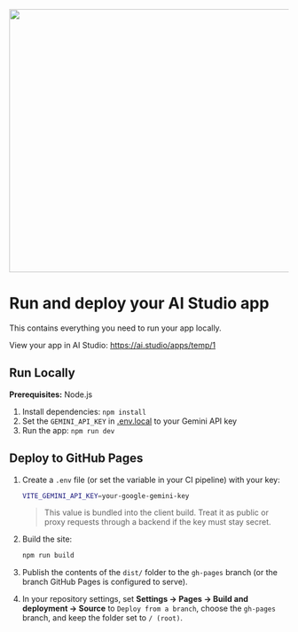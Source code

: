 <div align="center">
<img width="1200" height="475" alt="GHBanner" src="https://github.com/user-attachments/assets/0aa67016-6eaf-458a-adb2-6e31a0763ed6" />
</div>

# Run and deploy your AI Studio app

This contains everything you need to run your app locally.

View your app in AI Studio: https://ai.studio/apps/temp/1

## Run Locally

**Prerequisites:**  Node.js


1. Install dependencies:
   `npm install`
2. Set the `GEMINI_API_KEY` in [.env.local](.env.local) to your Gemini API key
3. Run the app:
   `npm run dev`

## Deploy to GitHub Pages

1. Create a `.env` file (or set the variable in your CI pipeline) with your key:

   ```bash
   VITE_GEMINI_API_KEY=your-google-gemini-key
   ```

   > This value is bundled into the client build. Treat it as public or proxy requests through a backend if the key must stay secret.

2. Build the site:

   ```bash
   npm run build
   ```

3. Publish the contents of the `dist/` folder to the `gh-pages` branch (or the branch GitHub Pages is configured to serve).

4. In your repository settings, set **Settings → Pages → Build and deployment → Source** to `Deploy from a branch`, choose the `gh-pages` branch, and keep the folder set to `/ (root)`.
